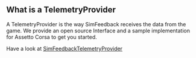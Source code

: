 ## What is a TelemetryProvider

A TelemetryProvider is the way SimFeedback receives the data from the game.
We provide an open source Interface and a sample implementation for Assetto Corsa to get you started.

Have a look at [SimFeedbackTelemetryProvider](../tree/master/Src/SimFeedbackTelemetryProvider)


